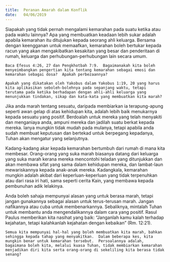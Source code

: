 ```yaml
---
title:  Peranan Amarah dalam Konflik
date:   04/06/2019
---
```


Siapakah yang tidak pernah mengalami kemarahan pada suatu ketika atau pada waktu lainnya?  Apa yang membuatkan keadaan lebih sukar adalah apabila kemarahan itu ditujukan kepada seorang ahli keluarga.  Bersama dengan keengganan untuk memaafkan, kemarahan boleh bertukar kepada racun yang akan mengakibatkan kesakitan yang besar dan penderitaan di rumah, keluarga dan perhubungan-perhubungan lain secara umum.

`Baca Efesus 4:26, 27 dan Pengkhotbah 7:9.  Bagaimanakah kita boleh menyeimbangkan pengertian kita tentang kemarahan sebagai emosi dan kemarahan sebagai dosa?  Apakah perbezaannya?`

`Apakah yang dikatakan oleh Yakobus dalam Yakobus 1:19, 20 yang harus kita aplikasikan seboleh-bolehnya pada sepanjang waktu, tetapi terutama pada ketika berhadapan dengan ahli-ahli keluarga yang menunjukkan tindakan, sikap dan kata-kata yang membuatkan kita marah?`

Jika anda marah tentang sesuatu, daripada membiarkan ia terapung-apung seperti awan gelap di atas kehidupan kita, adalah lebih baik menukarnya kepada sesuatu yang positif.  Berdoalah untuk mereka yang telah menyakiti dan menganiaya anda, ampuni mereka dan jadilah suatu berkat kepada mereka.  Ianya mungkin tidak mudah pada mulanya, tetapi apabila anda sudah membuat keputusan dan bertekad untuk berpegang kepadanya, Tuhan akan mengatur yang selanjutnya.

Kadang-kadang akar kepada kemarahan bertumbuh dari rumah di mana kita membesar.  Orang-orang yang suka marah biasanya datang dari keluarga yang suka marah kerana mereka mencontohi teladan yang ditunjukkan dan akan membawa sifat yang sama dalam kehidupan mereka, dan lambat-laun mewariskannya kepada anak-anak mereka.  Kadangkala, kemarahan mungkin adalah akibat dari keperluan-keperluan yang tidak terpenuhkan atau dari rasa iri hati, sama seperti cerita Kain, yang membawa kepada pembunuhan adik lelakinya.

Anda boleh sahaja mempunyai alasan yang untuk berasa marah, tetapi jangan gunakannya sebagai alasan untuk terus-terusan marah.  Jangan nafikannya atau cuba untuk membenarkannya.  Sebaliknya, mintalah Tuhan untuk membantu anda mengendalikannya dalam cara yang positif.  Rasul Paulus memberikan kita nasihat yang baik: “Janganlah kamu kalah terhadap kejahatan, tetapi kalahkanlah kejahatan dengan kebaikan” (Rm. 12:21).

`Semua kita mempunyai hal-hal yang boleh membuatkan kita marah, bahkan sehingga kepada tahap yang menyakitkan.  Dalam beberapa kes, kita mungkin benar untuk kemarahan tersebut.  Persoalannya adalah, bagaimana boleh kita, melalui kuasa Tuhan, tidak membiarkan kemarahan menjadikan diri kita serta orang-orang di sekeliling kita berasa tidak senang?`